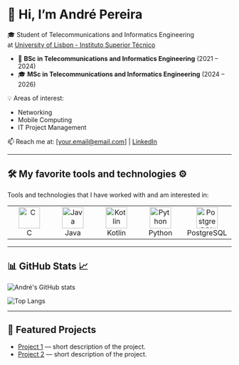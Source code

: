 # 👋 Hi, I’m André Pereira

🎓 Student of Telecommunications and Informatics Engineering  
at [University of Lisbon - Instituto Superior Técnico](https://tecnico.ulisboa.pt)

- 📖 **BSc in Telecommunications and Informatics Engineering** (2021 – 2024)  
- 🎓 **MSc in Telecommunications and Informatics Engineering** (2024 – 2026)

💡 Areas of interest:
- Networking
- Mobile Computing
- IT Project Management

📫 Reach me at: [your.email@email.com] | [LinkedIn](https://www.linkedin.com/in/your-profile)

---

## 🛠️ My favorite tools and technologies ⚙️

Tools and technologies that I have worked with and am interested in:

<div align="center">

<table>
  <tr>
    <td align="center" width="96">
      <img src="https://cdn.jsdelivr.net/gh/devicons/devicon/icons/c/c-original.svg" width="48" height="48" alt="C" style="animation: bounce 2s infinite;" /><br>C
    </td>
    <td align="center" width="96">
      <img src="https://cdn.jsdelivr.net/gh/devicons/devicon/icons/java/java-original.svg" width="48" height="48" alt="Java" style="animation: spin 3s linear infinite;" /><br>Java
    </td>
    <td align="center" width="96">
      <img src="https://cdn.jsdelivr.net/gh/devicons/devicon/icons/kotlin/kotlin-original.svg" width="48" height="48" alt="Kotlin" style="animation: pulse 2s infinite;" /><br>Kotlin
    </td>
    <td align="center" width="96">
      <img src="https://cdn.jsdelivr.net/gh/devicons/devicon/icons/python/python-original.svg" width="48" height="48" alt="Python" style="animation: bounce 2s infinite;" /><br>Python
    </td>
    <td align="center" width="96">
      <img src="https://cdn.jsdelivr.net/gh/devicons/devicon/icons/postgresql/postgresql-original.svg" width="48" height="48" alt="PostgreSQL" style="animation: spin 4s linear infinite;" /><br>PostgreSQL
    </td>
  </tr>
</table>

</div>

---

## 📊 GitHub Stats 📈

![André's GitHub stats](https://github-readme-stats.vercel.app/api?username=your-username&show_icons=true&theme=dark&hide_border=true)

![Top Langs](https://github-readme-stats.vercel.app/api/top-langs/?username=your-username&layout=compact&theme=dark&hide_border=true)

---

## 🚀 Featured Projects
- [Project 1](#) — short description of the project.
- [Project 2](#) — short description of the project.
